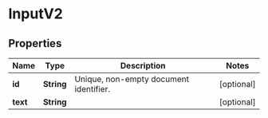 
# InputV2

## Properties
Name | Type | Description | Notes
------------ | ------------- | ------------- | -------------
**id** | **String** | Unique, non-empty document identifier. |  [optional]
**text** | **String** |  |  [optional]



